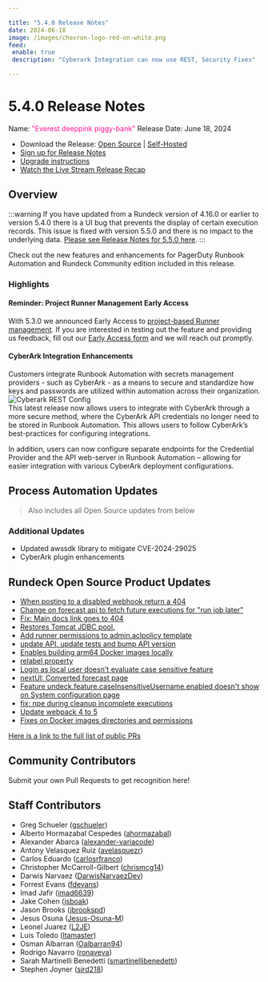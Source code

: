 ```yaml
---

title: "5.4.0 Release Notes"
date: 2024-06-18
image: /images/chevron-logo-red-on-white.png
feed:
 enable: true
 description: "Cyberark Integration can now use REST, Security Fixes"

---
```


# 5.4.0 Release Notes

Name: <span style="color: deeppink"><span class="glyphicon glyphicon-piggy-bank"></span> "Everest deeppink piggy-bank"</span>
Release Date: June 18, 2024

- Download the Release: [Open Source](https://www.rundeck.com/community-downloads/5.4.0) | [Self-Hosted](https://www.rundeck.com/enterprise-downloads/5.4.0)
- [Sign up for Release Notes](https://www.rundeck.com/release-notes-signup)
- [Upgrade instructions](/upgrading/)
- [Watch the Live Stream Release Recap](https://www.youtube.com/live/VqAAjBK0I5E?si=25hA6mmqyRSXh1yP)

<VidStack src="youtube/VqAAjBK0I5E"/>

## Overview

:::warning
If you have updated from a Rundeck version of 4.16.0 or earlier to version 5.4.0 there is a UI bug that prevents the display of certain execution records.  This issue is fixed with version 5.5.0 and there is no impact to the underlying data.  [Please see Release Notes for 5.5.0 here](version-5.5.0.md).
:::

Check out the new features and enhancements for PagerDuty Runbook Automation and Rundeck Community edition included in this release.

### Highlights

#### Reminder: Project Runner Management Early Access

With 5.3.0 we announced Early Access to [project-based Runner management](/history/5_x/version-5.3.0.md#project-runner-management-early-access). If you are interested in testing out the feature and providing us feedback, fill out our [Early Access form](https://www.pagerduty.com/early-access/) and we will reach out promptly.

#### CyberArk Integration Enhancements

Customers integrate Runbook Automation with secrets management providers - such as CyberArk - as a means to secure and standardize how keys and passwords are utilized within automation across their organization.  
![Cyberark REST Config](/assets/img/relnotes-540-cyberark.png)<br>
This latest release now allows users to integrate with CyberArk through a more secure method, where the CyberArk API credentials no longer need to be stored in Runbook Automation.  This allows users to follow CyberArk’s best-practices for configuring integrations.  

In addition, users can now configure separate endpoints for the Credential Provider and the API web-server in Runbook Automation – allowing for easier integration with various CyberArk deployment configurations.

## Process Automation Updates

> Also includes all Open Source updates from below

### Additional Updates


* Updated awssdk library to mitigate CVE-2024-29025
* CyberArk plugin enhancements 


## Rundeck Open Source Product Updates

* [When posting to a disabled webhook return a 404](https://github.com/rundeck/rundeck/pull/9179)
* [Change on forecast api to fetch future executions for &quot;run job later&quot;](https://github.com/rundeck/rundeck/pull/9169)
* [Fix: Main docs link goes to 404](https://github.com/rundeck/rundeck/pull/9167)
* [Restores Tomcat JDBC pool.](https://github.com/rundeck/rundeck/pull/9162)
* [Add runner permissions to admin.aclpolicy template](https://github.com/rundeck/rundeck/pull/9149)
* [update API, update tests and bump API version](https://github.com/rundeck/rundeck/pull/9143)
* [Enables building arm64 Docker images locally](https://github.com/rundeck/rundeck/pull/9141)
* [relabel property](https://github.com/rundeck/rundeck/pull/9136)
* [Login as local user doesn&#39;t evaluate case sensitive feature](https://github.com/rundeck/rundeck/pull/9123)
* [nextUI: Converted forecast page](https://github.com/rundeck/rundeck/pull/9121)
* [Feature undeck.feature.caseInsensitiveUsername.enabled doesn&#39;t show on System configuration page](https://github.com/rundeck/rundeck/pull/9120)
* [fix: npe during cleanup incomplete executions](https://github.com/rundeck/rundeck/pull/9114)
* [Update webpack 4 to 5](https://github.com/rundeck/rundeck/pull/8968)
* [Fixes on Docker images directories and permissions](https://github.com/rundeck/rundeck/pull/8841)


[Here is a link to the full list of public PRs](https://github.com/rundeck/rundeck/pulls?q=is%3Apr+milestone%3A5.4.0+is%3Aclosed)

## Community Contributors

Submit your own Pull Requests to get recognition here!


## Staff Contributors

* Greg Schueler ([gschueler](https://github.com/gschueler))
* Alberto Hormazabal Cespedes ([ahormazabal](https://github.com/ahormazabal))
* Alexander Abarca ([alexander-variacode](https://github.com/alexander-variacode))
* Antony Velasquez Ruiz ([avelasquezr](https://github.com/avelasquezr))
* Carlos Eduardo ([carlosrfranco](https://github.com/carlosrfranco))
* Christopher McCarroll-Gilbert ([chrismcg14](https://github.com/chrismcg14))
* Darwis Narvaez ([DarwisNarvaezDev](https://github.com/DarwisNarvaezDev))
* Forrest Evans ([fdevans](https://github.com/fdevans))
* Imad Jafir ([imad6639](https://github.com/imad6639))
* Jake Cohen ([jsboak](https://github.com/jsboak))
* Jason Brooks ([jbrookspd](https://github.com/jbrookspd))
* Jesus Osuna ([Jesus-Osuna-M](https://github.com/Jesus-Osuna-M))
* Leonel Juarez ([L2JE](https://github.com/L2JE))
* Luis Toledo ([ltamaster](https://github.com/ltamaster))
* Osman Albarran ([Oalbarran94](https://github.com/Oalbarran94))
* Rodrigo Navarro ([ronaveva](https://github.com/ronaveva))
* Sarah Martinelli Benedetti ([smartinellibenedetti](https://github.com/smartinellibenedetti))
* Stephen Joyner ([sjrd218](https://github.com/sjrd218))
